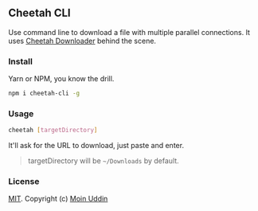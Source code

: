 ## Cheetah CLI

Use command line to download a file with multiple parallel connections. It uses [Cheetah Downloader](https://github.com/cheetahapp/downloader) behind the scene.


### Install

Yarn or NPM, you know the drill.

```bash
npm i cheetah-cli -g
```

### Usage

```bash
cheetah [targetDirectory]
```

It'll ask for the URL to download, just paste and enter.

> targetDirectory will be `~/Downloads` by default.

### License

[MIT](./LICENSE). Copyright (c) [Moin Uddin](https://moin.im)